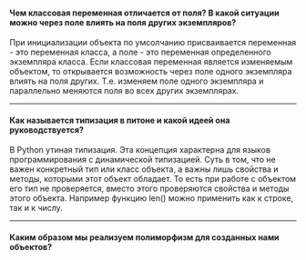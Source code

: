 #### Чем классовая переменная отличается от поля? В какой ситуации можно через поле влиять на поля других экземпляров?
При инициализации объекта по умсолчанию присваивается переменная - это переменная класса, а поле - это переменная определенного экземпляра класса.
Если классовая переменная является изменяемым объектом, то открывается возможность через поле одного экземпляра влиять на поля других. Т.е. изменяем поле одного экземпляра и параллельно меняются поля во всех других экземплярах.
***

#### Как называется типизация в питоне и какой идеей она руководствуется?
В Python утиная типизация. Эта концепция характерна для языков программирования с динамической типизацией. Суть в том, что не важен конкретный тип или класс объекта, а важны лишь свойства и методы, которыми этот объект обладает. То есть при работе с объектом его тип не проверяется, вместо этого проверяются свойства и методы этого объекта. Например функцию len() можно применить как к строке, так и к числу.
***

#### Каким образом мы реализуем полиморфизм для созданных нами объектов?

